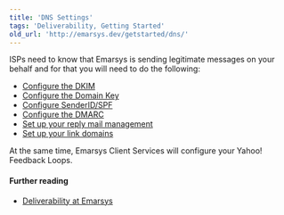```yaml
---
title: 'DNS Settings'
tags: 'Deliverability, Getting Started'
old_url: 'http://emarsys.dev/getstarted/dns/'
---
```


ISPs need to know that Emarsys is sending legitimate messages on your behalf and for that you will need to do the following:

- [Configure the DKIM](/Getting%20Started/configure-dns.md)
- [Configure the Domain Key](/Getting%20Started/configure-dns.md)
- [Configure SenderID/SPF](/Getting%20Started/configure-dns.md)
- [Configure the DMARC](/Getting%20Started/configure-dns.md)
- [Set up your reply mail management](/Getting%20Started/configure-dns.md)
- [Set up your link domains](/Getting%20Started/configure-dns.md)

 At the same time, Emarsys Client Services will configure your Yahoo! Feedback Loops.

#### Further reading

- [Deliverability at Emarsys](/Getting%20Started/deliverability.md "Deliverability – Overview")